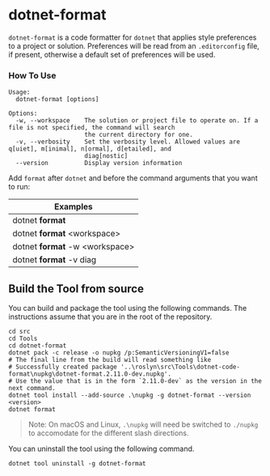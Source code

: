 ﻿dotnet-format
=============
`dotnet-format` is a code formatter for `dotnet` that applies style preferences to a project or solution. Preferences will be read from an `.editorconfig` file, if present, otherwise a default set of preferences will be used.

### How To Use

```
Usage:
  dotnet-format [options]

Options:
  -w, --workspace    The solution or project file to operate on. If a file is not specified, the command will search
                     the current directory for one.
  -v, --verbosity    Set the verbosity level. Allowed values are q[uiet], m[inimal], n[ormal], d[etailed], and
                     diag[nostic]
  --version          Display version information
```

Add `format` after `dotnet` and before the command arguments that you want to run:

| Examples                                                 |
| -------------------------------------------------------- |
| dotnet **format**                                        |
| dotnet **format** &lt;workspace&gt;                      |
| dotnet **format** -w &lt;workspace&gt;                   |
| dotnet **format** -v diag                                |

## Build the Tool from source

You can build and package the tool using the following commands. The instructions assume that you are in the root of the repository.

```console
cd src
cd Tools
cd dotnet-format
dotnet pack -c release -o nupkg /p:SemanticVersioningV1=false
# The final line from the build will read something like
# Successfully created package '..\roslyn\src\Tools\dotnet-code-format\nupkg\dotnet-format.2.11.0-dev.nupkg'.
# Use the value that is in the form `2.11.0-dev` as the version in the next command.
dotnet tool install --add-source .\nupkg -g dotnet-format --version <version>
dotnet format
```

> Note: On macOS and Linux, `.\nupkg` will need be switched to `./nupkg` to accomodate for the different slash directions.

You can uninstall the tool using the following command.

```console
dotnet tool uninstall -g dotnet-format
```
